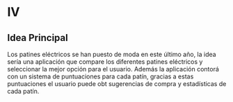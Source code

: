# IV

##  **Idea  Principal**

Los patines eléctricos se han puesto de moda en este último año, la idea sería una aplicación que compare los diferentes patines eléctricos y seleccionar la mejor opción para el usuario. Además la aplicación contorá con un sistema de puntuaciones para cada patín, gracias a estas puntuaciones el usuario puede obt sugerencias de compra y estadísticas de cada patín.
